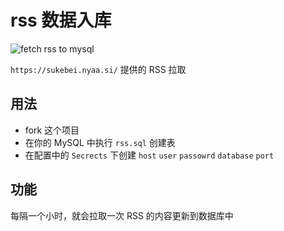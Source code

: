 # rss 数据入库

![fetch rss to mysql](https://github.com/lizhaode/nyaa-rss/workflows/fetch%20rss%20to%20mysql/badge.svg)

`https://sukebei.nyaa.si/` 提供的 RSS 拉取

## 用法

- fork 这个项目
- 在你的 MySQL 中执行 `rss.sql` 创建表
- 在配置中的 `Secrects` 下创建 `host` `user` `passowrd` `database` `port`


## 功能

每隔一个小时，就会拉取一次 RSS 的内容更新到数据库中
